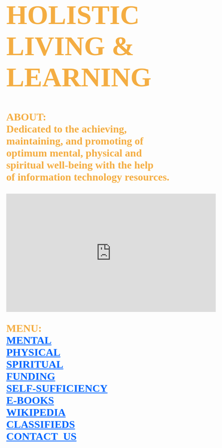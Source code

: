 <!DOCTYPE html>
<html lang="en-us">
	<body style="background-image:url(https://i.ytimg.com/vi/PYFiPerugzA/hqdefault.jpg);
		background-repeat:no-repeat;
		background-size:cover;
		background-position: center center;">
		<h1 style="font-family:serif;font-weight:bold;font-size:72px;color:#f4ad42;">
			HOLISTIC<br> 
			LIVING &<br>
			LEARNING
		</h1>
		<p style="font-family:serif;font-weight:bold;font-size:28px;color:#f4ad42;">
			ABOUT:<br>
	        	Dedicated to the achieving,<br>
			maintaining, and promoting of<br> 
		 	optimum mental, physical and<br>
			spiritual well-being with the help<br> 
			of information technology resources.
		</p>
		<iframe width="560" height="315" src="https://www.youtube.com/embed/R0-C_-Siq68" 
			frameborder="0" allow="accelerometer; autoplay; encrypted-media; 
			gyroscope; picture-in-picture" allowfullscreen>
		</iframe>
		<p style="font-family:serif;color:#f4ad42;font-size:28px;font-weight:bold;">
			MENU:<br>
			<a style="color:#0066ff;" href="http://www.mooc-list.com/"       	       		 							target="_blank">MENTAL</a><br>
			<a style="color:#0066ff;" href="http://www.webmd.com/" 	 	 	         		 						target="_blank">PHYSICAL</a><br>
			<a style="color:#0066ff;" href="http://www.plotinus.com/" 
				target="_blank">SPIRITUAL</a><br>
			<a style="color:#0066ff;" href="http://l-lists.com/en/lists/phayv1.html" 									target="_blank">FUNDING</a><br>
			<a style="color:#0066ff;" href="https://www.self-sufficient-farm-living.com" 
			        target="_blank">SELF-SUFFICIENCY</a><br>
			<a style="color:#0066ff;" href="http://onlinebooks.library.upenn.edu/" 										target="_blank">E-BOOKS</a><br>	
			<a style="color:#0066ff;" href="http://en.wikipedia.org/wiki/Main_Page"                                                                         target="_blank">WIKIPEDIA</a><br>
			<a style="color:#0066ff;" href="https://www.craigslist.org/about/sites"
				target="_blank">CLASSIFIEDS</a><br>
			<a style="color:#0066ff;" href="mailto:fjwholistic@live.com?Subject=Hello"
				target="_top">CONTACT_US</a>
		</p>
	</body>
</html>

